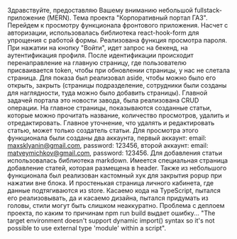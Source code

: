 Здравствуйте, предоставляю Вашему вниманию небольшой fullstack-приложение (MERN). Тема проекта "Корпоративный портал ГАЗ". Перейдем к просмотру функционала фронтового приложения.
Насчет с авторизации, использовалась библиотека react-hook-form для упрощения с работой формы. Реализована функция просмотра пароля. При нажатии на кнопку "Войти", идет запрос на бекенд, на аутентификация профиля. После идентификации происходит перенаправление на главную страницу, где пользователю присваивается token, чтобы при обновлении страницы, у нас не слетала страница. Для показа был реализовал aside, чтобы можно было его открыть, закрыть (страницы подразделение, сотрудники были созданы для наглядности, туда можно было добавить страницы). Главной задачей портала это новости завода, была реализована CRUD операции. На главное страницы, показываются созданные статьи, которые можно прочитать название, количество просмотров, удалить и отредактировать. Главное уточнение, что удалять и редактировать статью, может только создатель статьи. Для просмотра этого функционала были созданы два аккаунта, первый аккаунт: email: maxsklyanin@gmail.com, password: 123456, второй аккаунт: email: matveymichkov@gmail.com, password: 123456. Для добавления статьи использовалась библиотека markdown. Имеется специальная страница добавление статей, которая размещена в header. Также из небольшого функционала был реализован кастомный хук для закрытия popup при нажатии вне блока. И простенькая страница личного кабинета, где данные подтягиваются из store. Касаемо кода на TypeScript, пытался его реализовывать, да и касаемо дизайна, пытался придумать из головы, стили могут быть слишком неаккуратно. Проблема с деплоем проекта, по каким то причинам npm run build выдает ошибку... "The target environment doesn't support dynamic import() syntax so it's not possible to use external type 'module' within a script".
